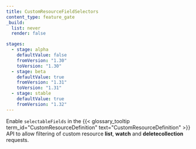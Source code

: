 ```yaml
---
title: CustomResourceFieldSelectors
content_type: feature_gate
_build:
  list: never
  render: false

stages:
  - stage: alpha
    defaultValue: false
    fromVersion: "1.30"  
    toVersion: "1.30"
  - stage: beta
    defaultValue: true
    fromVersion: "1.31"
    toVersion: "1.31"
  - stage: stable
    defaultValue: true
    fromVersion: "1.32"      
---
```


Enable `selectableFields` in the
{{< glossary_tooltip term_id="CustomResourceDefinition" text="CustomResourceDefinition" >}} API to allow filtering
of custom resource **list**, **watch** and **deletecollection** requests.
